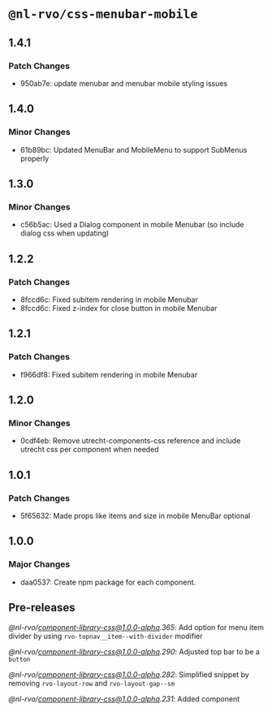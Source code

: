 # `@nl-rvo/css-menubar-mobile`

## 1.4.1

### Patch Changes

- 950ab7e: update menubar and menubar mobile styling issues

## 1.4.0

### Minor Changes

- 61b89bc: Updated MenuBar and MobileMenu to support SubMenus properly

## 1.3.0

### Minor Changes

- c56b5ac: Used a Dialog component in mobile Menubar (so include dialog css when updating)

## 1.2.2

### Patch Changes

- 8fccd6c: Fixed subitem rendering in mobile Menubar
- 8fccd6c: Fixed z-index for close button in mobile Menubar

## 1.2.1

### Patch Changes

- f966df8: Fixed subitem rendering in mobile Menubar

## 1.2.0

### Minor Changes

- 0cdf4eb: Remove utrecht-components-css reference and include utrecht css per component when needed

## 1.0.1

### Patch Changes

- 5f65632: Made props like items and size in mobile MenuBar optional

## 1.0.0

### Major Changes

- daa0537: Create npm package for each component.

## Pre-releases

_@nl-rvo/component-library-css@1.0.0-alpha.365_:
Add option for menu item divider by using `rvo-topnav__item--with-divider` modifier

_@nl-rvo/component-library-css@1.0.0-alpha.290_:
Adjusted top bar to be a `button`

_@nl-rvo/component-library-css@1.0.0-alpha.282_:
Simplified snippet by removing `rvo-layout-row` and `rvo-layout-gap--sm`

_@nl-rvo/component-library-css@1.0.0-alpha.231_:
Added component

